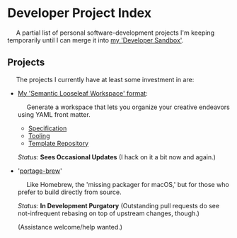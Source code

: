 # Developer Project Index

&nbsp;&nbsp;&nbsp;&nbsp;&nbsp;A partial list of personal software-development projects I'm keeping temporarily until I can merge it into [my 'Developer Sandbox'](https://github.com/RandomDSdevel/Developer-Sandbox).  

## Projects

&nbsp;&nbsp;&nbsp;&nbsp;&nbsp;The projects I currently have at least some investment in are:  

 - [My 'Semantic Looseleaf Workspace' format](https://gitlab.com/semantic-looseleaf-workspace):  

   &nbsp;&nbsp;&nbsp;&nbsp;&nbsp;Generate a workspace that lets you organize your creative endeavors using YAML front matter.  

   - [Specification](https://gitlab.com/semantic-looseleaf-workspace/specification)
   - [Tooling](https://gitlab.com/semantic-looseleaf-workspace/tooling)
   - [Template Repository](https://gitlab.com/semantic-looseleaf-workspace/template-repository)

   _Status:_  **Sees Occasional Updates** (I hack on it a bit now and again.)  
 - '[portage-brew](https://github.com/portage-brew/brew)'

   &nbsp;&nbsp;&nbsp;&nbsp;&nbsp;Like Homebrew, the 'missing packager for macOS,' but for those who prefer to build directly from source.  

   _Status:_  **In Development Purgatory** (Outstanding pull requests do see not-infrequent rebasing on top of upstream changes, though.)  

   (Assistance welcome/help wanted.)  